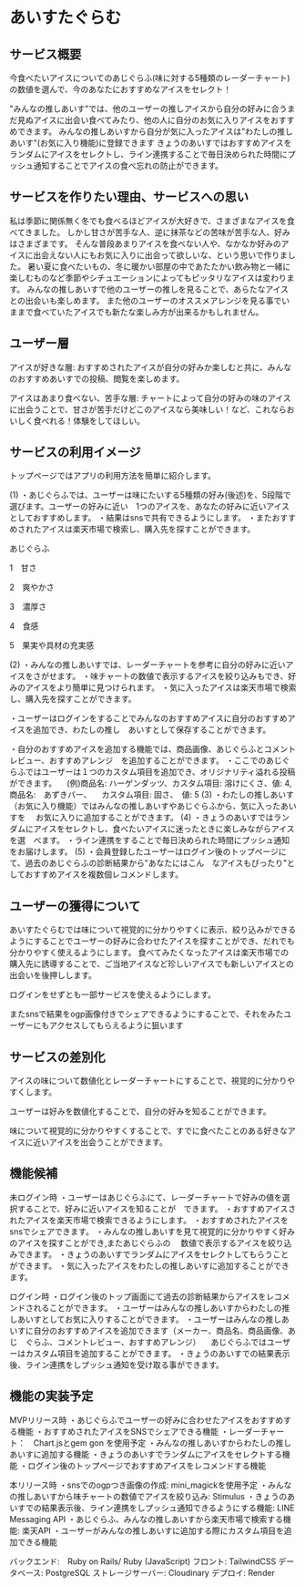 # あいすたぐらむ

## サービス概要

今食べたいアイスについてのあじぐらふ(味に対する5種類のレーダーチャート)の数値を選んで、今のあなたにおすすめなアイスをセレクト！

"みんなの推しあいす"では、他のユーザーの推しアイスから自分の好みに合うまだ見ぬアイスに出会い食べてみたり、他の人に自分のお気に入りアイスをおすすめできます。
みんなの推しあいすから自分が気に入ったアイスは"わたしの推しあいす"(お気に入り機能)に登録できます
きょうのあいすではおすすめアイスをランダムにアイスをセレクトし、ライン連携することで毎日決められた時間にプッシュ通知することでアイスの食べ忘れの防止ができます。

## サービスを作りたい理由、サービスへの思い

私は季節に関係無く冬でも食べるほどアイスが大好きで、さまざまなアイスを食べてきました。
しかし甘さが苦手な人、逆に抹茶などの苦味が苦手な人、好みはさまざまです。
そんな普段あまりアイスを食べない人や、なかなか好みのアイスに出会えない人にもお気に入りに出会って欲しいな、という思いで作りました。
暑い夏に食べたいもの、冬に暖かい部屋の中であたたかい飲み物と一緒に楽しむものなど季節やシチュエーションによってもピッタリなアイスは変わります。
みんなの推しあいすで他のユーザーの推しを見ることで、あらたなアイスとの出会いも楽しめます。
また他のユーザーのオススメアレンジを見る事でいままで食べていたアイスでも新たな楽しみ方が出来るかもしれません。

## ユーザー層
アイスが好きな層: 
おすすめされたアイスが自分の好みか楽しむと共に、みんなのおすすめあいすでの投稿、閲覧を楽しめます。

アイスはあまり食べない、苦手な層:
チャートによって自分の好みの味のアイスに出会うことで、甘さが苦手だけどこのアイスなら美味しい！など、これならおいしく食べれる！体験をしてほしい。

## サービスの利用イメージ

トップページではアプリの利用方法を簡単に紹介します。

(1) 
・あじぐらふでは、ユーザーは味にたいする5種類の好み(後述)を、5段階で選びます。ユーザーの好みに近い　1つのアイスを、あなたの好みに近いアイスとしておすすめします。
・結果はsnsで共有できるようにします。
・またおすすめされたアイスは楽天市場で検索し、購入先を探すことができます。

あじぐらふ

1　甘さ

2　爽やかさ

3　濃厚さ

4　食感

5　果実や具材の充実感

(2)
・みんなの推しあいすでは、レーダーチャートを参考に自分の好みに近いアイスをさがせます。
・味チャートの数値で表示するアイスを絞り込みもでき、好みのアイスをより簡単に見つけられます。
・気に入ったアイスは楽天市場で検索し、購入先を探すことができます。

・ユーザーはログインをすることでみんなのおすすめアイスに自分のおすすめアイスを追加でき、わたしの推し　あいすとして保存することができます。

・自分のおすすめアイスを追加する機能では、商品画像、あじぐらふとコメントレビュー、おすすめアレンジ　を追加することができます。
・ここでのあじぐらふではユーザーは１つのカスタム項目を追加でき、オリジナリティ溢れる投稿ができます。
　(例)商品名: ハーゲンダッツ、カスタム項目: 溶けにくさ、値: 4, 商品名:　あずきバー、
    　カスタム項目: 固さ、　値: 5
(3)
・わたしの推しあいす（お気に入り機能）ではみんなの推しあいすやあじぐらふから、気に入ったあいすを
　お気に入りに追加することができます。
(4)
・きょうのあいすではランダムにアイスをセレクトし、食べたいアイスに迷ったときに楽しみながらアイスを選　べます。
・ライン連携をすることで毎日決められた時間にプッシュ通知をお届けします。
(5)
・会員登録したユーザーはログイン後のトップページにて、過去のあじぐらふの診断結果から"あなたにはこん　なアイスもぴったり"としておすすめアイスを複数個レコメンドします。


## ユーザーの獲得について
あいすたぐらむでは味について視覚的に分かりやすくに表示、絞り込みができるようにすることでユーザーの好みに合わせたアイスを探すことができ、だれでも分かりやすく使えるようにします。
食べてみたくなったアイスは楽天市場での購入先に誘導することで、ご当地アイスなど珍しいアイスでも新しいアイスとの出会いを後押しします。

ログインをせずとも一部サービスを使えるようにします。

またsnsで結果をogp画像付きでシェアできるようにすることで、それをみたユーザーにもアクセスしてもらえるように狙います

## サービスの差別化

アイスの味について数値化とレーダーチャートにすることで、視覚的に分かりやすくします。

ユーザーは好みを数値化することで、自分の好みを知ることができます。

味について視覚的に分かりやすくすることで、すでに食べたことのある好きなアイスに近いアイスを出会うことができます。

## 機能候補
未ログイン時
・ユーザーはあじぐらふにて、レーダーチャートで好みの値を選択することで、好みに近いアイスを知ることが　できます。
・おすすめアイスされたアイスを楽天市場で検索できるようにします。
・おすすめされたアイスをsnsでシェアできます。
・みんなの推しあいすを見て視覚的に分かりやすく好みのアイスを探すことができ,またあじぐらふの
　数値で表示するアイスを絞り込みできます。
・きょうのあいすでランダムにアイスをセレクトしてもらうことができます。
・気に入ったアイスをわたしの推しあいすに追加することができます。

ログイン時
・ログイン後のトップ画面にて過去の診断結果からアイスをレコメンドされることができます。
・ユーザーはみんなの推しあいすからわたしの推しあいすとしてお気に入りすることができます。
・ユーザーはみんなの推しあいすに自分のおすすめアイスを追加できます（メーカー、商品名、商品画像、あじ　ぐらふ、コメントレビュー、おすすめアレンジ）
　あじぐらふではユーザーはカスタム項目を追加することができます。
・きょうのあいすでの結果表示後、ライン連携をしプッシュ通知を受け取る事ができます。

## 機能の実装予定

MVPリリース時
・あじぐらふでユーザーの好みに合わせたアイスをおすすめする機能
・おすすめされたアイスをSNSでシェアできる機能
・レーダーチャート：　Chart.jsとgem gon を使用予定
・みんなの推しあいすからわたしの推しあいすに追加する機能
・きょうのあいすでランダムにアイスをセレクトする機能
・ログイン後のトップページでおすすめアイスをレコメンドする機能

本リリース時
・snsでのogpつき画像の作成: mini_magickを使用予定
・みんなの推しあいすから味チャートの数値でアイスを絞り込み: Stimulus
・きょうのあいすでの結果表示後、ライン連携をしプッシュ通知できるようにする機能: LINE Messaging API
・あじぐらふ、みんなの推しあいすから楽天市場で検索する機能: 楽天API
・ユーザーがみんなの推しあいすに追加する際にカスタム項目を追加できる機能

バックエンド:　Ruby on Rails/ Ruby (JavaScript)
フロント: TailwindCSS
データベース: PostgreSQL
ストレージサーバー: Cloudinary
デプロイ: Render
